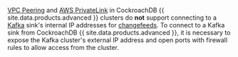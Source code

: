 [VPC Peering](network-authorization.md#vpc-peering) and [AWS PrivateLink](network-authorization.md#aws-privatelink) in CockroachDB {{ site.data.products.advanced }} clusters do **not** support connecting to a [Kafka]({{site.current_cloud_version}}/changefeed-sinks.md#kafka) sink's internal IP addresses for [changefeeds]({{site.current_cloud_version}}/change-data-capture-overview.md). To connect to a Kafka sink from CockroachDB {{ site.data.products.advanced }}, it is necessary to expose the Kafka cluster's external IP address and open ports with firewall rules to allow access from the cluster.
